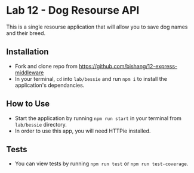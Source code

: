# Lab 12 - Dog Resourse API

This is a single resourse application that will allow you to save dog names and their breed. 

## Installation

* Fork and clone repo from https://github.com/bishang/12-express-middleware
* In your terminal, `cd` into `lab/bessie` and run `npm i` to install the application's dependancies.

## How to Use

* Start the application by running `npm run start` in your terminal from `lab/bessie` directory.
* In order to use this app, you will need HTTPie installed.

## Tests

* You can view tests by running `npm run test` or `npm run test-coverage`.